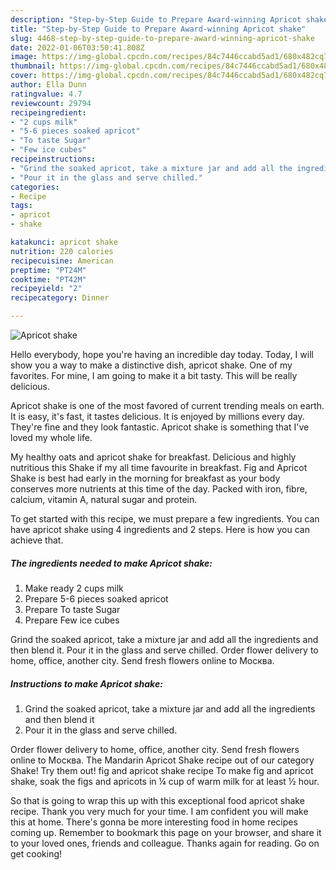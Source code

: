 ```yaml
---
description: "Step-by-Step Guide to Prepare Award-winning Apricot shake"
title: "Step-by-Step Guide to Prepare Award-winning Apricot shake"
slug: 4468-step-by-step-guide-to-prepare-award-winning-apricot-shake
date: 2022-01-06T03:50:41.808Z
image: https://img-global.cpcdn.com/recipes/84c7446ccabd5ad1/680x482cq70/apricot-shake-recipe-main-photo.jpg
thumbnail: https://img-global.cpcdn.com/recipes/84c7446ccabd5ad1/680x482cq70/apricot-shake-recipe-main-photo.jpg
cover: https://img-global.cpcdn.com/recipes/84c7446ccabd5ad1/680x482cq70/apricot-shake-recipe-main-photo.jpg
author: Ella Dunn
ratingvalue: 4.7
reviewcount: 29794
recipeingredient:
- "2 cups milk"
- "5-6 pieces soaked apricot"
- "To taste Sugar"
- "Few ice cubes"
recipeinstructions:
- "Grind the soaked apricot, take a mixture jar and add all the ingredients and then blend it"
- "Pour it in the glass and serve chilled."
categories:
- Recipe
tags:
- apricot
- shake

katakunci: apricot shake 
nutrition: 220 calories
recipecuisine: American
preptime: "PT24M"
cooktime: "PT42M"
recipeyield: "2"
recipecategory: Dinner

---
```



![Apricot shake](https://img-global.cpcdn.com/recipes/84c7446ccabd5ad1/680x482cq70/apricot-shake-recipe-main-photo.jpg)

Hello everybody, hope you're having an incredible day today. Today, I will show you a way to make a distinctive dish, apricot shake. One of my favorites. For mine, I am going to make it a bit tasty. This will be really delicious.

Apricot shake is one of the most favored of current trending meals on earth. It is easy, it's fast, it tastes delicious. It is enjoyed by millions every day. They're fine and they look fantastic. Apricot shake is something that I've loved my whole life.

My healthy oats and apricot shake for breakfast. Delicious and highly nutritious this Shake if my all time favourite in breakfast. Fig and Apricot Shake is best had early in the morning for breakfast as your body conserves more nutrients at this time of the day. Packed with iron, fibre, calcium, vitamin A, natural sugar and protein.


To get started with this recipe, we must prepare a few ingredients. You can have apricot shake using 4 ingredients and 2 steps. Here is how you can achieve that.

<!--inarticleads1-->

##### The ingredients needed to make Apricot shake:

1. Make ready 2 cups milk
1. Prepare 5-6 pieces soaked apricot
1. Prepare To taste Sugar
1. Prepare Few ice cubes


Grind the soaked apricot, take a mixture jar and add all the ingredients and then blend it. Pour it in the glass and serve chilled. Order flower delivery to home, office, another city. Send fresh flowers online to Москва. 

<!--inarticleads2-->

##### Instructions to make Apricot shake:

1. Grind the soaked apricot, take a mixture jar and add all the ingredients and then blend it
1. Pour it in the glass and serve chilled.


Order flower delivery to home, office, another city. Send fresh flowers online to Москва. The Mandarin Apricot Shake recipe out of our category Shake! Try them out! fig and apricot shake recipe To make fig and apricot shake, soak the figs and apricots in ¼ cup of warm milk for at least ½ hour. 

So that is going to wrap this up with this exceptional food apricot shake recipe. Thank you very much for your time. I am confident you will make this at home. There's gonna be more interesting food in home recipes coming up. Remember to bookmark this page on your browser, and share it to your loved ones, friends and colleague. Thanks again for reading. Go on get cooking!

